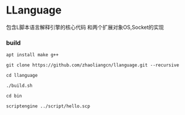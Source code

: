 # LLanguage

包含L脚本语言解释引擎的核心代码
和两个扩展对象OS,Socket的实现

### build

```shell
apt install make g++

git clone https://github.com/zhaoliangcn/llanguage.git --recursive

cd llanguage

./build.sh

cd bin

scriptengine ../script/hello.scp
```


